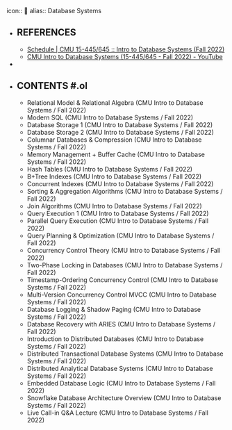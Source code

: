 icon:: 🏫
alias:: Database Systems
- ## REFERENCES
  - [Schedule | CMU 15-445/645 :: Intro to Database Systems (Fall 2022)](https://15445.courses.cs.cmu.edu/fall2022/schedule.html)
  - [CMU Intro to Database Systems (15-445/645 - Fall 2022) - YouTube](https://www.youtube.com/playlist?list=PLSE8ODhjZXjaKScG3l0nuOiDTTqpfnWFf)
-
- ## CONTENTS \#.ol
  - Relational Model & Relational Algebra (CMU Intro to Database Systems / Fall 2022)
  - Modern SQL (CMU Intro to Database Systems / Fall 2022)
  - Database Storage 1 (CMU Intro to Database Systems / Fall 2022)
  - Database Storage 2 (CMU Intro to Database Systems / Fall 2022)
  - Columnar Databases & Compression (CMU Intro to Database Systems / Fall 2022)
  - Memory Management + Buffer Cache (CMU Intro to Database Systems / Fall 2022)
  - Hash Tables (CMU Intro to Database Systems / Fall 2022)
  - B+Tree Indexes (CMU Intro to Database Systems / Fall 2022)
  - Concurrent Indexes (CMU Intro to Database Systems / Fall 2022)
  - Sorting & Aggregation Algorithms (CMU Intro to Database Systems / Fall 2022)
  - Join Algorithms (CMU Intro to Database Systems / Fall 2022)
  - Query Execution 1 (CMU Intro to Database Systems / Fall 2022)
  - Parallel Query Execution (CMU Intro to Database Systems / Fall 2022)
  - Query Planning & Optimization (CMU Intro to Database Systems / Fall 2022)
  - Concurrency Control Theory (CMU Intro to Database Systems / Fall 2022)
  - Two-Phase Locking in Databases (CMU Intro to Database Systems / Fall 2022)
  - Timestamp-Ordering Concurrency Control (CMU Intro to Database Systems / Fall 2022)
  - Multi-Version Concurrency Control MVCC (CMU Intro to Database Systems / Fall 2022)
  - Database Logging & Shadow Paging (CMU Intro to Database Systems / Fall 2022)
  - Database Recovery with ARIES (CMU Intro to Database Systems / Fall 2022)
  - Introduction to Distributed Databases (CMU Intro to Database Systems / Fall 2022)
  - Distributed Transactional Database Systems (CMU Intro to Database Systems / Fall 2022)
  - Distributed Analytical Database Systems (CMU Intro to Database Systems / Fall 2022)
  - Embedded Database Logic (CMU Intro to Database Systems / Fall 2022)
  - Snowflake Database Architecture Overview (CMU Intro to Database Systems / Fall 2022)
  - Live Call-in Q&A Lecture (CMU Intro to Database Systems / Fall 2022)
